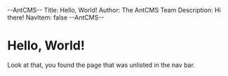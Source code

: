 --AntCMS--
Title: Hello, World!
Author: The AntCMS Team
Description: Hi there!
NavItem: false
--AntCMS--

# Hello, World!

Look at that, you found the page that was unlisted in the nav bar.
